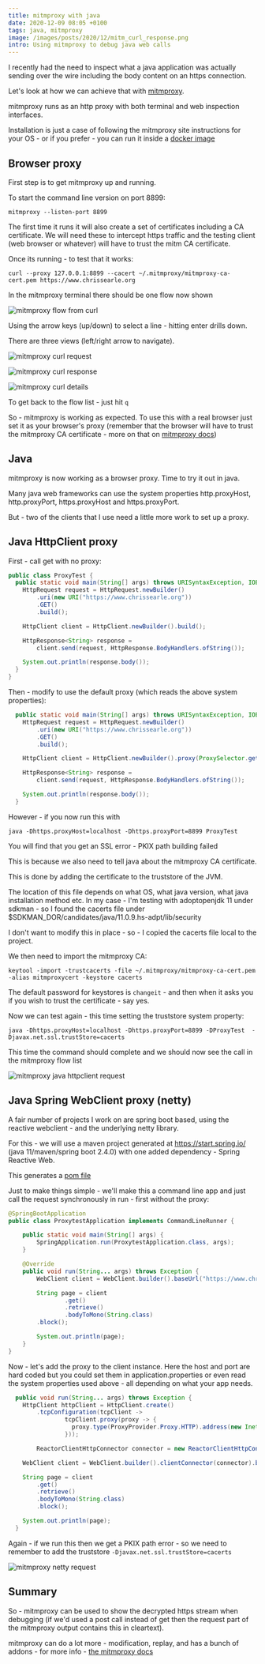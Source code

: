 ```yaml
---
title: mitmproxy with java
date: 2020-12-09 08:05 +0100
tags: java, mitmproxy
image: /images/posts/2020/12/mitm_curl_response.png
intro: Using mitmproxy to debug java web calls
---
```


I recently had the need to inspect what a java application was actually sending over the wire including the body content on an https connection.

Let's look at how we can achieve that with [mitmproxy](https://mitmproxy.org/).

mitmproxy runs as an http proxy with both terminal and web inspection interfaces.

Installation is just a case of following the mitmproxy site instructions for your OS - or if you prefer - you can run it inside a [docker image](https://hub.docker.com/r/mitmproxy/mitmproxy)

## Browser proxy

First step is to get mitmproxy up and running.

To start the command line version on port 8899:

```shell
mitmproxy --listen-port 8899
```

The first time it runs it will also create a set of certificates including a CA certificate. We will need these to intercept https traffic and the testing client (web browser or whatever) will have to trust the mitm CA certificate.

Once its running - to test that it works:

```shell
curl --proxy 127.0.0.1:8899 --cacert ~/.mitmproxy/mitmproxy-ca-cert.pem https://www.chrissearle.org
```

In the mitmproxy terminal there should be one flow now shown

![mitmproxy flow from curl](/images/posts/2020/12/mitm_curl_flow.png)

Using the arrow keys (up/down) to select a line - hitting enter drills down.

There are three views (left/right arrow to navigate).

![mitmproxy curl request](/images/posts/2020/12/mitm_curl_request.png)

![mitmproxy curl response](/images/posts/2020/12/mitm_curl_response.png)

![mitmproxy curl details](/images/posts/2020/12/mitm_curl_detail.png)

To get back to the flow list - just hit `q`

So - mitmproxy is working as expected. To use this with a real browser just set it as your browser's proxy (remember that the browser will have to trust the mitmproxy CA certificate - more on that on [mitmproxy docs](https://docs.mitmproxy.org/stable/concepts-certificates/))

## Java

mitmproxy is now working as a browser proxy. Time to try it out in java.

Many java web frameworks can use the system properties http.proxyHost, http.proxyPort, https.proxyHost and https.proxyPort.

But - two of the clients that I use need a little more work to set up a proxy.

## Java HttpClient proxy

First - call get with no proxy:

```java
public class ProxyTest {
  public static void main(String[] args) throws URISyntaxException, IOException, InterruptedException {
    HttpRequest request = HttpRequest.newBuilder()
        .uri(new URI("https://www.chrissearle.org"))
        .GET()
        .build();

    HttpClient client = HttpClient.newBuilder().build();

    HttpResponse<String> response =
        client.send(request, HttpResponse.BodyHandlers.ofString());

    System.out.println(response.body());
  }
}
```

Then - modify to use the default proxy (which reads the above system properties):

```java
  public static void main(String[] args) throws URISyntaxException, IOException, InterruptedException {
    HttpRequest request = HttpRequest.newBuilder()
        .uri(new URI("https://www.chrissearle.org"))
        .GET()
        .build();

    HttpClient client = HttpClient.newBuilder().proxy(ProxySelector.getDefault()).build();

    HttpResponse<String> response =
        client.send(request, HttpResponse.BodyHandlers.ofString());

    System.out.println(response.body());
  }
```

However - if you now run this with

```shell
java -Dhttps.proxyHost=localhost -Dhttps.proxyPort=8899 ProxyTest
```

You will find that you get an SSL error - PKIX path building failed

This is because we also need to tell java about the mitmproxy CA certificate.

This is done by adding the certificate to the truststore of the JVM.

The location of this file depends on what OS, what java version, what java installation method etc. In my case - I'm testing with adoptopenjdk 11 under sdkman - so I found the cacerts file under $SDKMAN_DOR/candidates/java/11.0.9.hs-adpt/lib/security

I don't want to modify this in place - so - I copied the cacerts file local to the project.

We then need to import the mitmproxy CA:

```shell
keytool -import -trustcacerts -file ~/.mitmproxy/mitmproxy-ca-cert.pem -alias mitmproxycert -keystore cacerts
```

The default password for keystores is `changeit` - and then when it asks you if you wish to trust the certificate - say yes.

Now we can test again - this time setting the truststore system property:

```shell
java -Dhttps.proxyHost=localhost -Dhttps.proxyPort=8899 -DProxyTest  -Djavax.net.ssl.trustStore=cacerts
```

This time the command should complete and we should now see the call in the mitmproxy flow list

![mitmproxy java httpclient request](/images/posts/2020/12/mitm_java_httpclient_request.png)

## Java Spring WebClient proxy (netty)

A fair number of projects I work on are spring boot based, using the reactive webclient - and the underlying netty library.

For this - we will use a maven project generated at https://start.spring.io/ (java 11/maven/spring boot 2.4.0) with one added dependency - Spring Reactive Web.

This generates a [pom file](/images/posts/2020/12/pom.xml)

Just to make things simple - we'll make this a command line app and just call the request synchronously in run - first without the proxy:

```java
@SpringBootApplication
public class ProxytestApplication implements CommandLineRunner {

	public static void main(String[] args) {
		SpringApplication.run(ProxytestApplication.class, args);
	}

	@Override
	public void run(String... args) throws Exception {
		WebClient client = WebClient.builder().baseUrl("https://www.chrissearle.org").build();

		String page = client
				.get()
				.retrieve()
				.bodyToMono(String.class)
        .block();

		System.out.println(page);
	}
}
```

Now - let's add the proxy to the client instance. Here the host and port are hard coded but you could set them in application.properties or even read the system properties used above - all depending on what your app needs.

```java
  public void run(String... args) throws Exception {
    HttpClient httpClient = HttpClient.create()
        .tcpConfiguration(tcpClient ->
                tcpClient.proxy(proxy -> {
                  proxy.type(ProxyProvider.Proxy.HTTP).address(new InetSocketAddress("localhost", 8899));
                }));

		ReactorClientHttpConnector connector = new ReactorClientHttpConnector(httpClient);

    WebClient client = WebClient.builder().clientConnector(connector).baseUrl("https://www.chrissearle.org").build();

    String page = client
        .get()
        .retrieve()
        .bodyToMono(String.class)
        .block();

    System.out.println(page);
  }
```

Again - if we run this then we get a PKIX path error - so we need to remember to add the truststore `-Djavax.net.ssl.trustStore=cacerts`

![mitmproxy netty request](/images/posts/2020/12/mitm_netty_request.png)

## Summary

So - mitmproxy can be used to show the decrypted https stream when debugging (if we'd used a post call instead of get then the request part of the mitmproxy output contains this in cleartext).

mitmproxy can do a lot more - modification, replay, and has a bunch of addons - for more info - [the mitmproxy docs](https://docs.mitmproxy.org/stable/)
